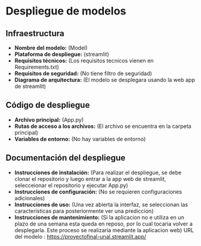 # Despliegue de modelos

## Infraestructura

- **Nombre del modelo:** (Model)
- **Plataforma de despliegue:** (streamlit)
- **Requisitos técnicos:** (Los requisitos tecnicos vienen en Requirements.txt)
- **Requisitos de seguridad:** (No tiene filtro de seguridad)
- **Diagrama de arquitectura:** (El modelo se desplegara usando la web app de streamlit)

## Código de despliegue

- **Archivo principal:** (App.py)
- **Rutas de acceso a los archivos:** (El archivo se encuentra en la carpeta principal)
- **Variables de entorno:** (No hay variables de entorno)

## Documentación del despliegue

- **Instrucciones de instalación:** (Para realizar el despliegue, se debe clonar el repositorio y luego entrar a la app web de streamlit, selecceionar el repositorio y ejecutar App.py)
- **Instrucciones de configuración:** (No se requieren configuraciones adicionales)
- **Instrucciones de uso:** (Una vez abierta la interfaz, se seleccionan las caracteristicas para posteriormente ver una prediccion)
- **Instrucciones de mantenimiento:** (Si la aplicacion no e utiliza en un plazo de una semana esta queda en reposo, por lo cual tocaria volver a desplegarla. Este proceso se realizaria mediante la aplicacion web)
URL del modelo : https://proyectofinal-unal.streamlit.app/
